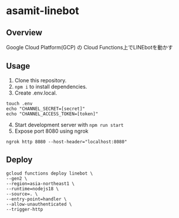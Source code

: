 # asamit-linebot
## Overview
Google Cloud Platform(GCP) の Cloud Functions上でLINEbotを動かす
## Usage
1. Clone this repository.
2. `npm i` to install dependencies.
3. Create .env.local.
```
touch .env
echo "CHANNEL_SECRET=[secret]"
echo "CHANNEL_ACCESS_TOKEN=[token]"
```
4. Start development server with `npm run start`
5. Expose port 8080 using ngrok
```
ngrok http 8080 --host-header="localhost:8080"
```
## Deploy
```
gcloud functions deploy linebot \
--gen2 \
--region=asia-northeast1 \
--runtime=nodejs18 \
--source=. \
--entry-point=handler \
--allow-unauthenticated \
--trigger-http
```
